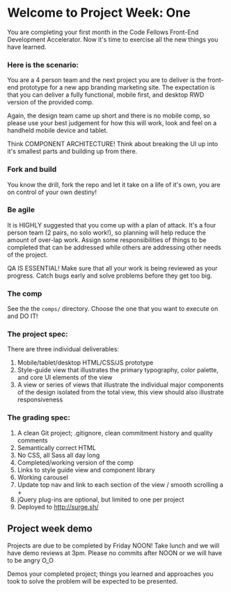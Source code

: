# Welcome to Project Week: One

You are completing your first month in the Code Fellows Front-End Development Accelerator. Now it's time to exercise all the new things you have learned. 

### Here is the scenario: 

You are a 4 person team and the next project you are to deliver is the front-end prototype for a new app branding marketing site. The expectation is that you can deliver a fully functional, mobile first, and desktop RWD version of the provided comp. 

Again, the design team came up short and there is no mobile comp, so please use your best judgement for how this will work, look and feel on a handheld mobile device and tablet. 

Think COMPONENT ARCHITECTURE! Think about breaking the UI up into it's smallest parts and building up from there. 

### Fork and build

You know the drill, fork the repo and let it take on a life of it's own, you are on control of your own destiny! 

### Be agile

It is HIGHLY suggested that you come up with a plan of attack. It's a four person team (2 pairs, no solo work!), so planning will help reduce the amount of over-lap work. Assign some responsibilities of things to be completed that can be addressed while others are addressing other needs of the project. 

QA IS ESSENTIAL! Make sure that all your work is being reviewed as your progress. Catch bugs early and solve problems before they get too big. 


### The comp

See the the `comps/` directory. Choose the one that you want to execute on and DO IT!

### The project spec:

There are three individual deliverables: 

1. Mobile/tablet/desktop HTML/CSS/JS prototype
1. Style-guide view that illustrates the primary typography, color palette, and core UI elements of the view
1. A view or series of views that illustrate the individual major components of the design isolated from the total view, this view should also illustrate responsiveness

### The grading spec:

1. A clean Git project; .gitignore, clean commitment history and quality comments
1. Semantically correct HTML
1. No CSS, all Sass all day long
1. Completed/working version of the comp
1. Links to style guide view and component library
1. Working carousel
1. Update top nav and link to each section of the view / smooth scrolling a +
1. jQuery plug-ins are optional, but limited to one per project
1. Deployed to http://surge.sh/

## Project week demo

Projects are due to be completed by Friday NOON! Take lunch and we will have demo reviews at 3pm. Please no commits after NOON or we will have to be angry O_O

Demos your completed project; things you learned and approaches you took to solve the problem will be expected to be presented. 